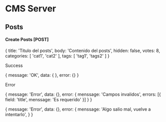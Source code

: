 # CMS Server

## Posts

#### Create Posts [POST]
{
	title:  'Titulo del posts',
	body:   'Contenido del posts',
	hidden: false,
	votes: 8,
	categories: [ 'cat1', 'cat2' ],
	tags: [ 'tag1', 'tags2' ]
}


Success

{
	message: 'OK',
	data: {
		<!-- POST RESULTATE -->
	},
	error: {}
}



Error

{
	message: 'Error',
	data: {},
	error: {
		menssage: 'Campos invalidos',
		errors: [{
			field: 'title',
			menssage: 'Es requerido'
		}]
	}
}

{
	message: 'Error',
	data: {},
	error: {
		menssage: 'Algo salio mal, vuelve a intentarlo',
	}
}
